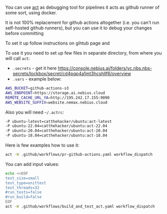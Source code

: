 You can use [act](https://github.com/nektos/act) as debugging tool for pipelines it acts as github runner of some sort, using docker.

It is not 100% replacement for github actions altogether (i.e. you can't run self-hosted github runners), but you can use it to debug your changes before committing

To set it up follow instructions on gihtub page and

To use it you need to set up few files in separate directory, from where you will call `act`:

* `.secrets` - get it here https://console.nebius.ai/folders/yc.nbs.nbs-secrets/lockbox/secret/cd4pqp4a1mt3hcshllf6/overview
* `.vars` - example below:

```bash
AWS_BUCKET=github-actions-s3
AWS_ENDPOINT=https://storage.ai.nebius.cloud
REMOTE_CACHE_URL_YA=http://195.242.17.155:9090
AWS_WEBSITE_SUFFIX=website.nemax.nebius.cloud
```

Also you will need `~/.actrc`:

```bash
-P ubuntu-latest=catthehacker/ubuntu:act-latest
-P ubuntu-22.04=catthehacker/ubuntu:act-22.04
-P ubuntu-20.04=catthehacker/ubuntu:act-20.04
-P ubuntu-18.04=catthehacker/ubuntu:act-18.04
```

Here is few examples how to use it:

```bash
act -W .github/workflows/pr-github-actions.yaml workflow_dispatch
```

You can add input values:

```bash
echo <<EOF
test_size=small
test_type=unittest
test_threads=32
#run_tests=false
#run_build=false
EOF
act -W .github/workflows/build_and_test_act.yaml workflow_dispatch
```